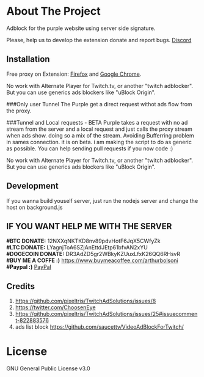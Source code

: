 # About The Project
Adblock for the purple website using server side signature.

Please, help us to develop the extension donate and report bugs. [Discord](https://discord.gg/7MpUUDNxHx)

## Installation

Free proxy on Extension: [Firefox](https://addons.mozilla.org/pt-BR/firefox/addon/purpleadblock/) and [Google Chrome](https://chrome.google.com/webstore/detail/purple-adblock/lkgcfobnmghhbhgekffaadadhmeoindg).

No work with Alternate Player for Twitch.tv, or another "twitch adblocker". But you can use generics ads blockers like "uBlock Origin".

###Only user Tunnel
The Purple get a direct request withot ads flow from the proxy.

###Tunnel and Local requests - BETA
Purple takes a request with no ad stream from the server and a local request and just calls the proxy stream when ads show. doing so a mix of the stream. Avoiding Bufferring problem in sames connection.
it is on beta. i am making the script to do as generic as possible. You can help sending pull requests if you now code :)

No work with Alternate Player for Twitch.tv, or another "twitch adblocker". But you can use generics ads blockers like "uBlock Origin".

## Development
If you wanna build youself server, just run the nodejs server and change the host on background.js

## IF YOU WANT HELP ME WITH THE SERVER

**#BTC DONATE:** 12NXXqNKTKD8nv89pdvHotF6JqX5CWfyZk <br>
**#LTC DONATE:** LYagnjToA6SZjAnEttdJEtp61bfvAN2xYU <br>
**#DOGECOIN DONATE:** DR3AdZD5gr2WBkyKZUuxLfxK26QQ6RHsvR <br>
**#BUY ME A COFFE :)** https://www.buymeacoffee.com/arthurbolsoni <br>
**#Paypal :)** [PayPal](https://www.paypal.com/donate/?business=7KG5ZT4AVJ2D6&no_recurring=0&currency_code=USD)


## Credits

1. https://github.com/pixeltris/TwitchAdSolutions/issues/8
2. https://twitter.com/ChoosenEye
3. https://github.com/pixeltris/TwitchAdSolutions/issues/25#issuecomment-822883576
4. ads list block https://github.com/saucettv/VideoAdBlockForTwitch/

# License
GNU General Public License v3.0
